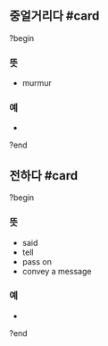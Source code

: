 ## 중얼거리다 #card
?begin
### 뜻
- murmur
### 예
-
<!--SR:!2025-09-07,28,230-->
?end


## 전하다 #card
?begin
### 뜻
- said
- tell
- pass on
- convey a message
### 예
-
<!--SR:!2025-12-02,135,250-->
?end

